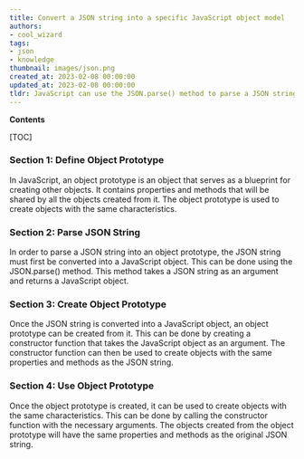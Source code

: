 ```yaml
---
title: Convert a JSON string into a specific JavaScript object model
authors:
- cool_wizard
tags:
- json
- knowledge
thumbnail: images/json.png
created_at: 2023-02-08 00:00:00
updated_at: 2023-02-08 00:00:00
tldr: JavaScript can use the JSON.parse() method to parse a JSON string and construct a JavaScript object from the parsed data.
---
```


**Contents**

[TOC]

### Section 1: Define Object Prototype

In JavaScript, an object prototype is an object that serves as a blueprint for creating other objects. It contains properties and methods that will be shared by all the objects created from it. The object prototype is used to create objects with the same characteristics.

### Section 2: Parse JSON String

In order to parse a JSON string into an object prototype, the JSON string must first be converted into a JavaScript object. This can be done using the JSON.parse() method. This method takes a JSON string as an argument and returns a JavaScript object.

### Section 3: Create Object Prototype

Once the JSON string is converted into a JavaScript object, an object prototype can be created from it. This can be done by creating a constructor function that takes the JavaScript object as an argument. The constructor function can then be used to create objects with the same properties and methods as the JSON string.

### Section 4: Use Object Prototype

Once the object prototype is created, it can be used to create objects with the same characteristics. This can be done by calling the constructor function with the necessary arguments. The objects created from the object prototype will have the same properties and methods as the original JSON string.
